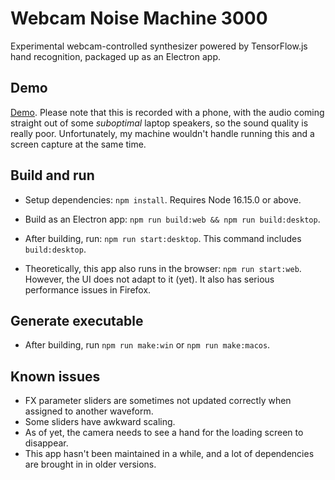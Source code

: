 # Webcam Noise Machine 3000

Experimental webcam-controlled synthesizer powered by TensorFlow.js hand recognition, packaged up as an Electron app.

## Demo

[Demo](https://youtu.be/7mXSGJH_6XA). Please note that this is recorded with a phone, with the audio coming straight out of some *suboptimal* laptop speakers, so the sound quality is really poor. Unfortunately, my machine wouldn't handle running this and a screen capture at the same time.

## Build and run

* Setup dependencies: `npm install`. Requires Node 16.15.0 or above.

* Build as an Electron app: `npm run build:web && npm run build:desktop`.

* After building, run: `npm run start:desktop`. This command includes `build:desktop`.

* Theoretically, this app also runs in the browser: `npm run start:web`. However, the UI does not adapt to it (yet). It also has serious performance issues in Firefox.

## Generate executable

* After building, run `npm run make:win` or `npm run make:macos`.

## Known issues

* FX parameter sliders are sometimes not updated correctly when assigned to another waveform.
* Some sliders have awkward scaling.
* As of yet, the camera needs to see a hand for the loading screen to disappear.
* This app hasn't been maintained in a while, and a lot of dependencies are brought in in older versions.
